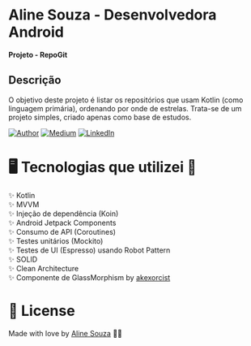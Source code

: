 # Aline Souza - Desenvolvedora Android
<p align="justify"><strong>Projeto - RepoGit</strong></p>

## Descrição
O objetivo deste projeto é listar os repositórios que usam Kotlin (como linguagem primária), ordenando por onde de estrelas.
Trata-se de um projeto simples, criado apenas como base de estudos.

[![Author](https://img.shields.io/static/v1?label=@author&message=Aline%20Developer&color=important)](https://github.com/assouza19)
[![Medium](https://img.shields.io/static/v1?label=@medium&message=Siga-me&color=success)](https://medium.com/aline-souza)
[![LinkedIn](https://img.shields.io/static/v1?label=@linkedin&message=@assouza94&color=blue)](https://www.linkedin.com/in/assouza94/)


# 🖥️ Tecnologias que utilizei 💪

✨ Kotlin </br>
✨ MVVM </br>
✨ Injeção de dependência (Koin) </br>
✨ Android Jetpack Components </br>
✨ Consumo de API (Coroutines) </br>
✨ Testes unitários (Mockito) </br>
✨ Testes de UI (Espresso) usando Robot Pattern </br>
✨ SOLID </br>
✨ Clean Architecture </br>
✨ Componente de GlassMorphism by [akexorcist](https://github.com/akexorcist/Glassmorphism)

# 📖 License

Made with love by [Aline Souza](https://github.com/assouza19) 🐼🖤
